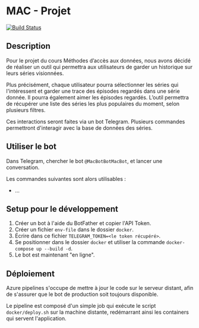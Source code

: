 # MAC - Projet

[![Build Status](https://dev.azure.com/heig-boom/MAC%20Project/_apis/build/status/HEIG-Boom.MAC_Project?branchName=master)](https://dev.azure.com/heig-boom/MAC%20Project/_build/latest?definitionId=5&branchName=master)

## Description

Pour le projet du cours Méthodes d’accès aux données, nous avons décidé de réaliser un outil qui permettra aux utilisateurs de garder un historique sur leurs séries visionnées.

Plus précisément, chaque utilisateur pourra sélectionner les séries qui l'intéressent et garder une trace des épisodes regardés dans une série donnée. Il pourra également aimer les épisodes regardés. L’outil permettra de récupérer une liste des séries les plus populaires du moment, selon plusieurs filtres.

Ces interactions seront faites via un bot Telegram. Plusieurs commandes permettront d'interagir avec la base de données des séries.

## Utiliser le bot

Dans Telegram, chercher le bot `@MacBotBotMacBot`, et lancer une conversation.

Les commandes suivantes sont alors utilisables :

- ...

## Setup pour le développement

1. Créer un bot à l'aide du BotFather et copier l'API Token.
2. Créer un fichier `env-file` dans le dossier `docker`.
3. Écrire dans ce fichier `TELEGRAM_TOKEN=<le token récupéré>`.
4. Se positionner dans le dossier `docker` et utiliser la commande `docker-compose up --build -d`.
5. Le bot est maintenant "en ligne".

## Déploiement

Azure pipelines s'occupe de mettre à jour le code sur le serveur distant, afin de s'assurer que le bot de production soit toujours disponible.

Le pipeline est composé d'un simple job qui exécute le script `docker/deploy.sh` sur la machine distante, redémarrant ainsi les containers qui servent l'application.
